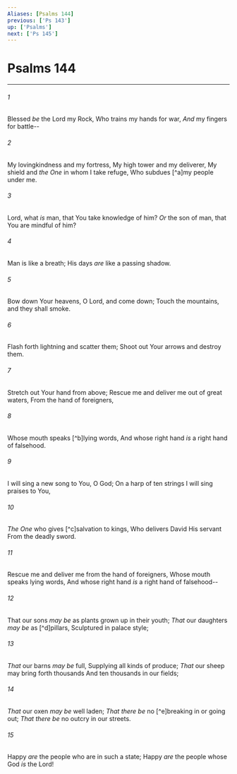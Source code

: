 ```yaml
---
Aliases: [Psalms 144]
previous: ['Ps 143']
up: ['Psalms']
next: ['Ps 145']
---
```

# Psalms 144

***


###### 1 
Blessed _be_ the Lord my Rock, Who trains my hands for war, _And_ my fingers for battle-- 

###### 2 
My lovingkindness and my fortress, My high tower and my deliverer, My shield and _the One_ in whom I take refuge, Who subdues [^a]my people under me. 

###### 3 
Lord, what _is_ man, that You take knowledge of him? _Or_ the son of man, that You are mindful of him? 

###### 4 
Man is like a breath; His days _are_ like a passing shadow. 

###### 5 
Bow down Your heavens, O Lord, and come down; Touch the mountains, and they shall smoke. 

###### 6 
Flash forth lightning and scatter them; Shoot out Your arrows and destroy them. 

###### 7 
Stretch out Your hand from above; Rescue me and deliver me out of great waters, From the hand of foreigners, 

###### 8 
Whose mouth speaks [^b]lying words, And whose right hand _is_ a right hand of falsehood. 

###### 9 
I will sing a new song to You, O God; On a harp of ten strings I will sing praises to You, 

###### 10 
_The One_ who gives [^c]salvation to kings, Who delivers David His servant From the deadly sword. 

###### 11 
Rescue me and deliver me from the hand of foreigners, Whose mouth speaks lying words, And whose right hand _is_ a right hand of falsehood-- 

###### 12 
That our sons _may be_ as plants grown up in their youth; _That_ our daughters _may be_ as [^d]pillars, Sculptured in palace style; 

###### 13 
_That_ our barns _may be_ full, Supplying all kinds of produce; _That_ our sheep may bring forth thousands And ten thousands in our fields; 

###### 14 
_That_ our oxen _may be_ well laden; _That there be_ no [^e]breaking in or going out; _That there be_ no outcry in our streets. 

###### 15 
Happy _are_ the people who are in such a state; Happy _are_ the people whose God _is_ the Lord!

